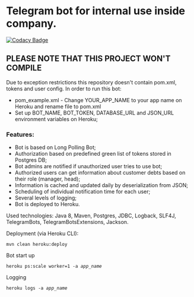 # Telegram bot for internal use inside company.
[![Codacy Badge](https://app.codacy.com/project/badge/Grade/31c586b264204eef98c12a700563b089)](https://www.codacy.com/manual/whiskels/TelegramNotifierBot?utm_source=github.com&amp;utm_medium=referral&amp;utm_content=whiskels/TelegramNotifierBot&amp;utm_campaign=Badge_Grade)
## PLEASE NOTE THAT THIS PROJECT WON'T COMPILE
Due to exception restrictions this repository doesn't contain pom.xml, tokens and user config.
In order to run this bot:
- pom_example.xml - Change YOUR_APP_NAME to your app name on Heroku and rename file to pom.xml
- Set up BOT_NAME, BOT_TOKEN, DATABASE_URL and JSON_URL environment variables on Heroku;

### Features:
- Bot is based on Long Polling Bot;
- Authorization based on predefined green list of tokens stored in Postgres DB;
- Bot admins are notified if unauthorized user tries to use bot;
- Authorized users can get information about customer debts based on their role (manager, head);
- Information is cached and updated daily by deserialization from JSON;
- Scheduling of individual notification time for each user;
- Several levels of logging;
- Bot is deployed to Heroku.

Used technologies: Java 8, Maven, Postgres, JDBC, Logback, SLF4J, TelegramBots, TelegramBotsExtensions, Jackson.

Deployment (via Heroku CLI):

<code>mvn clean heroku:deploy</code>

Bot start up

<code>heroku ps:scale worker=1 -a *app_name*</code>

Logging

<code>heroku logs -a *app_name*</code>
